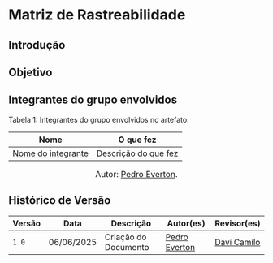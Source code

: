 # Matriz de Rastreabilidade

## Introdução


## Objetivo

## Integrantes do grupo envolvidos

Tabela 1: Integrantes do grupo envolvidos no artefato.

<div align="center">
	<div>
		<table>
			<thead>
					<tr>
						<th>Nome</th>
						<th>O que fez</th>
					</tr>
			</thead>
		<tbody>
					<tr>
						<td><a  href="https://github.com/">Nome do integrante</a></td>
						<td>Descrição do que fez</td>
					</tr>
			</tbody>
		</table>
	</div>
</div>

<font size="3"><p style="text-align: center">Autor: [Pedro Everton](https://github.com/pedroeverton217).</p></font>


## Histórico de Versão

| Versão | Data          | Descrição                          | Autor(es)     |  Revisor(es)  |
| ------ | ------------- | ---------------------------------- | ------------- | ------------- |
| `1.0`  |  06/06/2025 |  Criação do Documento | [Pedro Everton](https://github.com/pedroeverton217) | [Davi Camilo](https://github.com/Davicamilo23) |
